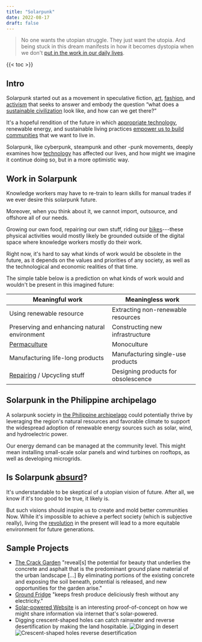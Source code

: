 ```yaml
---
title: "Solarpunk"
date: 2022-08-17
draft: false
---
```


> No one wants the utopian struggle.
> They just want the utopia.
> And being stuck in this dream manifests in how it becomes dystopia
> when we don't [put in the work in our daily lives](/prefiguration).

{{< toc >}}

## Intro

Solarpunk started out as a movement in speculative fiction, [art](/art),
[fashion](/fashion), and [activism](/activism) that seeks to answer and
embody the question “what does a
[sustainable civilization](/social-ecology) look like, and how can we get there?”

It's a hopeful rendition of the future in which [appropriate technology](https://www.appropedia.org/Appropriate_technology),
renewable energy, and sustainable living practices [empower us to build communities](/mutual-aid) that we want to live in.

Solarpunk, like cyberpunk, steampunk and other
-punk movements, deeply examines how [technology](/technology)
has affected our lives,
and how might we imagine it continue doing so,
but in a more optimistic way.

## Work in Solarpunk

Knowledge workers may have to re-train
to learn skills for manual trades
if we ever desire this solarpunk future.

Moreover, when you think about it,
we cannot import, outsource, and offshore all of our needs.

Growing our own food,
repairing our own stuff,
riding our [bikes](/bike)---these
physical activities would mostly likely be grounded
outside of the digital space where knowledge workers
mostly do their work.

Right now, it's hard to say what kinds of work would be obsolete in the
future, as it depends on the values and priorities of any society, as
well as the technological and economic realities of that time.

The simple table below is a prediction on
what kinds of work would and wouldn't be present
in this imagined future:

| Meaningful work                              | Meaningless work                    |
| ---------------                              | ----------------                    |
| Using renewable resource                     | Extracting non-renewable resources  |
| Preserving and enhancing natural environment | Constructing new infrastructure     |
| [Permaculture](/permaculture)                | Monoculture                         |
| Manufacturing life-long products             | Manufacturing single-use products   |
| [Repairing](/repair) / Upcycling stuff       | Designing products for obsolescence |


## Solarpunk in the Philippine archipelago

A solarpunk society in [the Philippine archipelago](/pilipinas) could potentially
thrive by leveraging the region's natural resources and favorable
climate to support the widespread adoption of renewable energy sources
such as solar, wind, and hydroelectric power.

Our energy demand can be managed at the community level. This might mean
installing small-scale solar panels and wind turbines on rooftops, as
well as developing microgrids.

## Is Solarpunk [absurd](/absurdism)?

It's understandable to be skeptical of a utopian vision of future.
After all, we know if it's too good to be true,
it likely is.

But such visions should inspire us to create and mold
better communities Now.
While it's impossible to achieve a perfect society
(which is subjective really),
living the [revolution](/revolution) in the present
will lead to a more equitable environment for future generations.

## Sample Projects

- [The Crack Garden](https://www.asla.org/2009awards/330.html)
  "reveal[s] the potential for beauty that underlies the concrete and
  asphalt that is the predominant ground plane material of the urban
  landscape [...] By eliminating portions of the existing concrete and
  exposing the soil beneath, potential is released, and new
  opportunities for the garden arise."
- [Ground Fridge](https://groundfridge.com/) "keeps fresh produce
  deliciously fresh without any electricity."
- [Solar-powered Website](https://solar.lowtechmagazine.com/2023/06/rebuilding-a-solar-powered-website/)
  is an interesting proof-of-concept on how we might share information
  via internet that's solar-powered.
- Digging crescent-shaped holes can catch rainwater and reverse
  desertification by making the land hospitable.
  ![Digging in desert](/image/digging01.jpg)  
  ![Crescent-shaped holes reverse desertification](/image/digging02.jpg)
